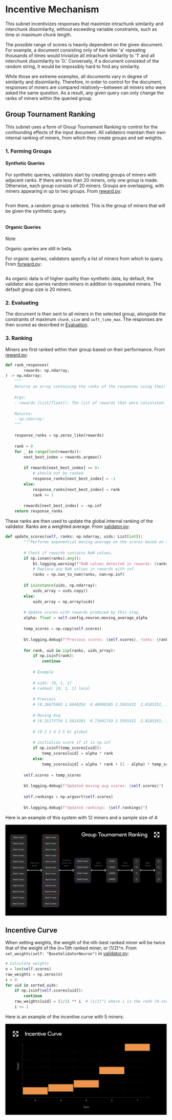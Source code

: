 # Incentive Mechanism

This subnet incentivizes responses that maximize intrachunk similarity and interchunk dissimilarity, without exceeding variable constraints, such as time or maximum chunk length.

The possible range of scores is heavily dependent on the given document. For example, a document consisting only of the letter 'a' repeating thousands of times would trivialize all intrachunk similarity to '1' and all interchunk dissimilarity to '0.' Conversely, if a document consisted of the random string, it would be impossibly hard to find any similarity.

While those are extreme examples, all documents vary in degree of similarity and dissimilarity. Therefore, in order to control for the document, responses of miners are compared relatively—between all miners who were asked the same question. As a result, any given query can only change the ranks of miners within the queried group.

## Group Tournament Ranking

This subnet uses a form of Group Tournament Ranking to control for the confounding effects of the input document. All validators maintain their own internal ranking of miners, from which they create groups and set weights.

### 1. Forming Groups

#### Synthetic Queries
For synthetic queries, validators start by creating groups of miners with adjacent ranks. If there are less than 20 miners, only one group is made. Otherwise, each group consists of 20 miners. Groups are overlapping, with miners appearing in up to two groups. From [reward.py](../chunking/validator/reward.py):

```python

```

From there, a random group is selected. This is the group of miners that will be given the synthetic query.

```
```

#### Organic Queries

> [!NOTE] 
> Organic queries are still in beta.

For organic queries, validators specify a list of miners from which to query. From [forward.py](../chunking/validator/forward.py):

```python
```

As organic data is of higher quality than synthetic data, by default, the validator also queries random miners in addition to requested miners. The default group size is 20 miners.

### 2. Evaluating

The document is then sent to all miners in the selected group, alongside the constraints of maximum `chunk_size` and `soft_time_max`. The responses are then scored as described in [Evaluation](./evaluation.md).

### 3. Ranking

Miners are first ranked within their group based on their performance. From [reward.py](../chunking/validator/reward.py):
```python
def rank_responses(
        rewards: np.ndarray,
) -> np.ndarray:
    """
    Returns an array containing the ranks of the responses using their rewards. Higher reward is better.

    Args:
    - rewards (List[float]): The list of rewards that were calculated.

    Returns:
    - np.ndarray: 
    """

    response_ranks = np.zeros_like(rewards)

    rank = 0
    for _ in range(len(rewards)):
        next_best_index = rewards.argmax()
        
        if rewards[next_best_index] == 0:
            # should not be ranked
            response_ranks[next_best_index] = -1
        else:
            response_ranks[next_best_index] = rank
            rank += 1
            
        rewards[next_best_index] = -np.inf
    return response_ranks
```

These ranks are then used to update the global internal ranking of the validator. Ranks are a weighted average. From [validator.py](../neurons/validator.py):

```python
def update_scores(self, ranks: np.ndarray, uids: List[int]):
        """Performs exponential moving average on the scores based on the rewards received from the miners."""

        # Check if rewards contains NaN values.
        if np.isnan(ranks).any():
            bt.logging.warning(f"NaN values detected in rewards: {ranks}")
            # Replace any NaN values in rewards with inf.
            ranks = np.nan_to_num(ranks, nan=np.inf)

        if isinstance(uids, np.ndarray):
            uids_array = uids.copy()
        else:
            uids_array = np.array(uids)

        # Update scores with rewards produced by this step.
        alpha: float = self.config.neuron.moving_average_alpha

        temp_scores = np.copy(self.scores)  
        
        bt.logging.debug(f"Previous scores: {self.scores}, ranks: {ranks}, uids: {uids_array}")            
        
        for rank, uid in zip(ranks, uids_array):
            if np.isinf(rank):
                continue
            
            # Example

            # uids: [0, 1, 2]
            # ranked: [0, 2, 1] local
            
            # Previous
            # [0.36675003 1.6840354  0.48990285 2.5501432  2.0185351, inf, inf]
            
            # Moving Avg
            # [0.31173754 1.5814301  0.71641743 2.5501432  2.0185351, inf, inf]
            
            # [0 2 1 4 3 5 6] global
            
            # initialize score if it is np.inf
            if np.isinf(temp_scores[uid]):
                temp_scores[uid] = alpha * rank
            else:            
                temp_scores[uid] = alpha * rank + (1 - alpha) * temp_scores[uid]                
         
        self.scores = temp_scores
         
        bt.logging.debug(f"Updated moving avg scores: {self.scores}")                
        
        self.rankings = np.argsort(self.scores)
                        
        bt.logging.debug(f"Updated rankings: {self.rankings}")
```

Here is an example of this system with 12 miners and a sample size of 4:

![ranking_visualization](../assets/ranking_visualization.png)

## Incentive Curve
When setting weights, the weight of the nth-best ranked miner will be twice that of the weight of the (n+1)th ranked miner, or (1/2)^n. From `set_weights(self: "BaseValidatorNeuron")` in [validator.py](../neurons/validator.py):
```python
# Calculate weights
n = len(self.scores)
raw_weights = np.zeros(n)    
i = 0    
for uid in sorted_uids:
    if np.isinf(self.scores[uid]):
        continue
    raw_weights[uid] = (1/2) ** i  # (1/2)^i where i is the rank (0-indexed)            
    i += 1
```

Here is an example of the incentive curve with 5 miners:

![incentive_curve](../assets/incentive_curve.png)